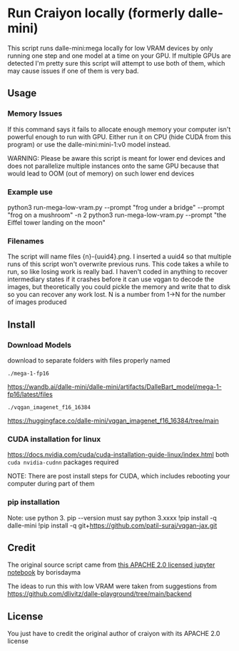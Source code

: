 # Run Craiyon locally (formerly dalle-mini)

This script runs dalle-mini:mega locally for low VRAM devices by
only running one step and one model at a time on your GPU.
If multiple GPUs are detected I'm pretty sure this script
will attempt to use both of them, which may cause issues if one
of them is very bad.

## Usage
### Memory Issues
If this command says it fails to allocate enough memory your computer isn't
powerful enough to run with GPU. Either run it on CPU (hide CUDA from this
program) or use the dalle-mini:mini-1:v0 model instead.

WARNING: Please be aware this script is meant for lower end devices and does not
parallelize multiple instances onto the same GPU because that would lead to
OOM (out of memory) on such lower end devices

### Example use

python3 run-mega-low-vram.py --prompt "frog under a bridge" --prompt "frog on a mushroom" -n 2
python3 run-mega-low-vram.py --prompt "the Eiffel tower landing on the moon"

### Filenames

The script will name files {n}-{uuid4}.png. I inserted a uuid4 so that multiple
runs of this script won't overwrite previous runs. This code takes a while
to run, so like losing work is really bad. I haven't coded in anything to
recover intermediary states if it crashes before it can use vqgan to decode
the images, but theoretically you could pickle the memory and write that
to disk so you can recover any work lost. N is a number from 1->N for the number of images produced

## Install
### Download Models
download to separate folders with files properly named

`./mega-1-fp16`

https://wandb.ai/dalle-mini/dalle-mini/artifacts/DalleBart_model/mega-1-fp16/latest/files

`./vqgan_imagenet_f16_16384`

https://huggingface.co/dalle-mini/vqgan_imagenet_f16_16384/tree/main

### CUDA installation for linux
https://docs.nvidia.com/cuda/cuda-installation-guide-linux/index.html
both `cuda nvidia-cudnn` packages required

NOTE: There are post install steps for CUDA, which includes rebooting your
computer during part of them

### pip installation
Note: use python 3. pip --version must say python 3.xxxx
!pip install -q dalle-mini
!pip install -q git+https://github.com/patil-suraj/vqgan-jax.git

## Credit
The original source script came from [this APACHE 2.0 licensed jupyter notebook][inference_pipeline]
by borisdayma

The ideas to run this with low VRAM were taken from suggestions from
https://github.com/dlivitz/dalle-playground/tree/main/backend

## License
You just have to credit the original author of craiyon with its APACHE 2.0 license

[inference_pipeline]: https://github.com/borisdayma/dalle-mini/blob/main/tools/inference/inference_pipeline.ipynb